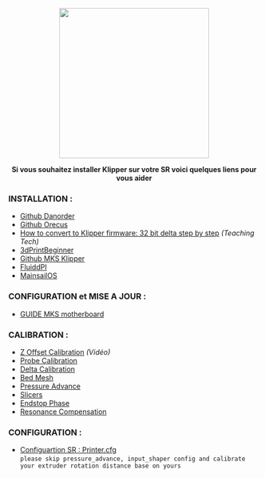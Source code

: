 <p align="center">  
  <img src="https://user-images.githubusercontent.com/62854582/165336191-0ab57463-6fc6-4fad-8408-ae8a53b843ed.png" width="300"/>  
</p>

<p align="center">
  <b>Si vous souhaitez installer Klipper sur votre SR voici quelques liens pour vous aider</b>
  </p>
  
### INSTALLATION :

- [Github Danorder](https://github.com/danorder/Flsun-super-racer-Full-klipper-config-)
- [Github Orecus](https://github.com/orecus/FLSUN-SR---Klipper)
- [How to convert to Klipper firmware: 32 bit delta step by step](https://www.youtube.com/watch?v=Cj7KpzbgExQ) *(Teaching Tech)*
- [3dPrintBeginner](https://3dprintbeginner.com/klipper-on-flsun-super-racer/)
- [Github MKS Klipper](https://github.com/makerbase-mks/Klipper-for-MKS-Boards)
- [FluiddPI](https://docs.fluidd.xyz/installation/fluiddpi)
- [MainsailOS](https://docs.mainsail.xyz/setup/mainsail-os)

### CONFIGURATION et MISE A JOUR :

- [GUIDE MKS motherboard](https://github.com/makerbase-mks/Klipper-for-MKS-Boards/blob/main/MKS%20motherboard%20Raspberry%20Pi%20system%20and%20Klipper%20firmware%20upgrade%20guide.pdf)

### CALIBRATION :

- [Z Offset Calibration](https://youtu.be/U8EGKLJpQmo) *(Vidéo)*
- [Probe Calibration](https://www.klipper3d.org/Probe_Calibrate.html)
- [Delta Calibration](https://www.klipper3d.org/Delta_Calibrate.html)
- [Bed Mesh](https://www.klipper3d.org/Bed_Mesh.html)
- [Pressure Advance](https://www.klipper3d.org/Pressure_Advance.html)
- [Slicers](https://www.klipper3d.org/Slicers.html)
- [Endstop Phase](https://www.klipper3d.org/Endstop_Phase.html)
- [Resonance Compensation](https://www.klipper3d.org/Resonance_Compensation.html)

### CONFIGURATION :

- [Configuartion SR : Printer.cfg](https://gist.github.com/tuannat/d5720b08c07a4f2943cd69413ca908df?fbclid=IwAR1rFx1J6orTyAcVE1YuAUgp8sqxx7WrkDAzW4bPrI1Q-HyW3n44g2t0VJs)  
`please skip pressure_advance, input_shaper config and calibrate your extruder rotation distance base on yours`
